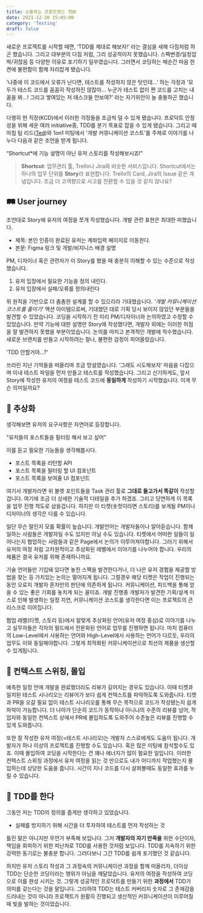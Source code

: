 ```yaml
---
title: 소통하는 프론트엔드 TDD
date: 2021-12-30 15:05:00
category: 'Testing'
draft: false
---
```


새로운 프로젝트를 시작할 때면, ‘TDD를 제대로 해보자!’ 라는 결심을 새해 다짐처럼 하곤 했습니다. 그리고 대부분의 다짐 처럼, 그리 성공적이지 못했습니다. 스펙변경/일정압박/귀찮음 등 다양한 이유로 포기하기 일쑤였습니다. 그러면서 코딩하는 매순간 마음 한켠에 불편함이 함께 자리잡게 됐습니다.

‘나중에 이 코드에서 오류가 난다면, 테스트를 작성하지 않은 탓인데…’ 하는 걱정과
‘모두가 테스트 코드를 꼼꼼히 작성하진 않잖아... 누군가 테스트 없이 짠 코드를 고치는 내 꼴을 봐…! 그리고 쌓여있는 저 태스크들 안보여?’ 라는 자기위안이 늘 충돌하곤 했습니다.

다행히 현 직장(KCD)에서 이러한 걱정들을 조금씩 덜 수 있게 됐습니다. 프로덕트 안정성을 위해 세운 여러 initiative중, TDD를 분기 목표로 잡을 수 있게 됐습니다. 그리고 때마침 팀 리드([Ted](https://steady-study.super.site/))와 1on1 미팅에서 '개발 커뮤니케이션 코스트'를 주제로 이야기를 나누다 다음과 같은 조언을 받게 됩니다.

“Shortcut\*에 기능 설명이 아닌 유저 스토리를 작성해보시죠!”

> **Shortcut**: 업무관리 툴, Trello나 Jira와 비슷한 서비스입니다. Shortcut에서는 하나의 업무 단위를 **Story**라 표현합니다. Trello의 Card, Jira의 Issue 같은 개념입니다. 조금 더 고객향으로 사고를 전환할 수 있을 것 같지 않나요?

## :railway_track: User journey

조언대로 Story에 유저의 여정을 쪼개 작성했습니다. 개발 관련 표현은 최대한 피했습니다.

- 제목: 본인 인증이 완료된 유저는 계좌입력 페이지로 이동한다.
- 본문: Figma 링크 및 개발/비지니스 배경 설명

PM, 디자이너 혹은 관련자가 이 Story를 봤을 때 충분히 이해할 수 있는 수준으로 작성했습니다.

1. 유저 입장에서 필요한 기능을 정의 내린다.
2. 유저 입장에서 실패/오류를 정의내린다

위 원칙을 기반으로 더 촘촘한 설계를 할 수 있으리라 기대했습니다. _'개발 커뮤니케이션 코스트를 줄이기'_ 액션 아이템으로써, 기대했던 대로 기획 당시 보이지 않았던 부분들을 발견할 수 있었습니다. 코딩을 시작하기 전 미리 PM/디자이너와 논의하였고 수정할 수 있었습니다. 만약 기능에 대한 설명만 Story에 작성했다면, 개발자 외에는 이러한 허점을 잘 발견하지 못했을 부분이었습니다. 논의를 마치고 본격적인 개발에 착수했습니다. 새로운 브랜치를 만들고 시작하려는 찰나, 불편한 감정이 피어올랐습니다.

‘TDD 안할거야…?’

쓰라린 지난 기억들을 떠올리며 조금 망설였습니다. ‘그래도 시도해보자’ 마음을 다잡으며 이내 테스트 파일을 먼저 만들고 테스트를 작성했습니다. 그리고 신기하게도, 앞서 Story에 작성한 유저의 여정을 테스트 코드에 **동일하게** 작성하기 시작했습니다. 이게 무슨 의미일까요?

## :art: 추상화

생각해보면 유저의 요구사항은 자연어로 등장합니다.

"유저들의 포스트들을 필터링 해서 보고 싶어"

이를 듣고 필요한 기능들을 생각해봅시다.

- 포스트 목록을 리턴할 API
- 포스트 목록을 필터링 할 UI 컴포넌트
- 포스트 목록을 보여줄 UI 컴포넌트

여기서 개발자라면 위 불렛 포인트들을 Task 관리 툴로 **그대로 들고가서 똑같이** 작성할겁니다. 여기에 조금 더 상세한 기술적 디테일을 추가 하겠죠. 그리고 당연하게 이 목록을 업무 진행 척도로 삼을겁니다. 하지만 이 티켓(숏컷이라면 스토리)를 보게될 PM이나 디자이너의 생각은 다를 수 있습니다.

일단 무슨 말인지 모를 확률이 높습니다. 개발언어는 개발자들이나 알아듣습니다. 함께 일하는 사람들은 개발자일 수도 있지만 아닐 수도 있습니다. 티켓에서 어떠한 일들이 일어나는지 협업하는 사람들과 같은 Page에서 논의가 이루어져야합니다. 그러기 위해서 유저의 여정 처럼 고차원적이고 추상화된 레벨에서 이야기를 나누어야 합니다. 우리의 제품은 결국 유저를 위해 존재하니까요.

기술 언어들만 기입돼 있다면 놓친 스펙을 발견한다거나, 더 나은 유저 경험을 제공할 방법을 찾는 등 가치있는 논의는 멀어지게 됩니다. 그럴경우 해당 티켓은 작업이 진행되는 동안 오로지 개발자 혼자만의 판단에 의존하게 됩니다. 커뮤니케이션, 피드백을 통해 얻을 수 있는 좋은 기회를 놓치게 되는 꼴이죠. 개발 진행중 개발자가 발견한 기획/설계 미스로 인해 발생하는 일정 지연, 커뮤니케이션 코스트를 생각한다면 이는 프로젝트의 큰 리스크로 이어집니다.

협업 레벨(티켓, 스토리 등)에서 알맞게 추상화된 언어(유저 여정 중심)로 이야기를 나누고 실무자들은 각자의 필드에서 전문화된 언어로 업무를 진행하면 됩니다. 마치 컴퓨터의 Low-Level에서 사용하는 언어와 High-Level에서 사용하는 언어가 다르듯, 우리의 업무도 이와 동일해야합니다. 그렇게 최적화된 커뮤니케이션으로 최선의 제품을 생산할 수 있게됩니다.

## :flashlight: 컨텍스트 스위칭, 몰입

예측한 일정 안에 개발을 완료했더라도 리뷰가 길어지는 경우도 있습니다. 이때 티켓과 일치된 테스트 시나리오는 리뷰어가 보다 쉽게 컨텍스트를 파악하도록 도와줍니다. 티켓과 PR을 오갈 필요 없이 테스트 시나리오를 통해 무슨 목적으로 코드가 작성됐는지 쉽게 파악이 가능합니다. 더 나아가 단순히 코드가 동작하냐 아니냐의 수준의 리뷰를 넘어, 작업자와 동일한 컨텍스트 상에서 PR에 몰입하도록 도와주어 수준높은 리뷰를 진행할 수 있게 도와줍니다.

또한 잘 작성한 유저 여정(=테스트 시나리오)는 개발자 스스로에게도 도움이 됩니다. 개발자가 하나 이상의 프로젝트를 진행할 수도 있습니다. 혹은 많은 미팅에 참석할수도 있죠. 이때 몰입하여 코딩을 시작한다는 건 꽤나 에너지가 많이 필요한 일입니다. 이러한 컨텍스트 스위칭 과정에서 유저 여정을 읽는 것 만으로도 내가 어디까지 작업했는지 몰입하는데 상당한 도움을 줍니다. 시간이 지나 코드를 다시 살펴볼때도 동일한 효과를 누릴 수 있습니다.

## :handshake: TDD를 한다

그동안 저는 TDD의 정의를 좁게만 생각하고 있었습니다.

- 실패를 방지하기 위해 시간을 더 투자하여 테스트를 먼저 작성하는 것

틀린 말은 아니지만 무언가 부족해 보입니다. 그저 **개발자의 자기 만족을** 위한 수단이자, 책임을 회피하기 위한 피난처로 TDD를 사용한 것처럼 보입니다. TDD를 지속하기 위한 강력한 동기로는 불충분 합니다. 그러다보니 그간 TDD를 쉽게 포기했던 것 같습니다.

하지만 유저 스토리 작성과 그 과정속의 커뮤니케이션 과정을 함께 떠올리자, 더이상 TDD는 단순한 코딩이라는 행위가 아님을 깨달았습니다. 유저의 여정을 작성하여 코딩으로 이를 완성 시키는 것. 그렇게 성공적인 프로덕트를 만들기 위한 **과정에서** TDD가 의미를 갖는다는 것을 말입니다. 그리하여 TDD는 테스트 커버리지 숫자로 그 존재감을 드러내는 것이 아니라 프로젝트가 원활히 진행되고 생산적인 커뮤니케이션이 이루어질 때 빛을 발하는 것이었습니다.
